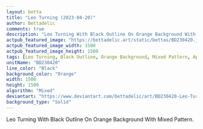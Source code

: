 ```yaml
---
layout: betta
title: "Leo Turning (2023-04-20)"
author: Bettadelic
comments: true
description: "Leo Turning With Black Outline On Orange Background With Mixed Pattern."
actpub_featured_image: "https://bettadelic.art/static/bettas/BD230420.jpg"
actpub_featured_image_width: 1500
actpub_featured_image_height: 1500
tags: [Leo Turning, Black Outline, Orange Background, Mixed Pattern, April 2023]
unitName: "BD230420"
line_color: "Black"
background_color: "Orange"
width: 1500
height: 1500
algorithm: "Mixed"
deviantart: "https://www.deviantart.com/bettadelic/art/BD230420-Leo-Turning-2023-04-20-958998437"
background_type: "Solid"
---
```


Leo Turning With Black Outline On Orange Background With Mixed Pattern.

